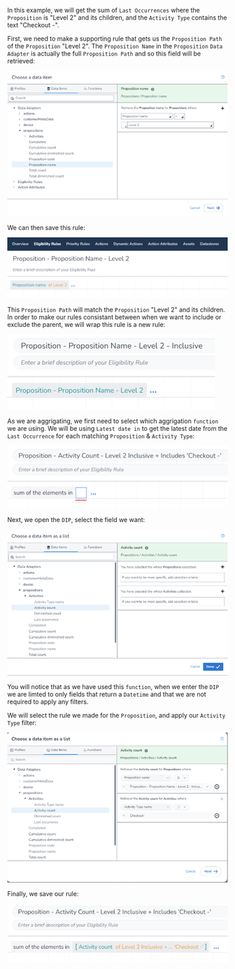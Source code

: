 In this example, we will get the sum of `Last Occurrences` where the `Proposition` is "Level 2" and its children, and the `Activity Type` contains the text "Checkout -".

First, we need to make a supporting rule that gets us the `Proposition Path` of the `Proposition` "Level 2". The `Proposition Name` in the `Proposition` `Data Adapter` is actually the full `Proposition Path` and so this field will be retrieved:

![alt text](image_1.png)

We can then save this rule:

![alt text](image_2.png)

This `Proposition Path` will match the `Proposition` "Level 2" and its children. In order to make our rules consistant between when we want to include or exclude the parent, we will wrap this rule is a new rule:

![alt text](image_3.png)

As we are aggrigating, we first need to select which aggrigation `function` we are using. We will be using `Latest date in` to get the latest date from the `Last Occurrence` for each matching `Proposition` & `Activity Type`:

![](image_4.png)

Next, we open the `DIP`, select the field we want:

![](image_5.png)

You will notice that as we have used this `function`, when we enter the `DIP` we are limted to only fields that return a `Datetime` and that we are not required to apply any filters.

We will select the rule we made for the `Proposition`, and apply our `Activity Type` filter:

![](image_6.png)

Finally, we save our rule:

![](image_7.png)
